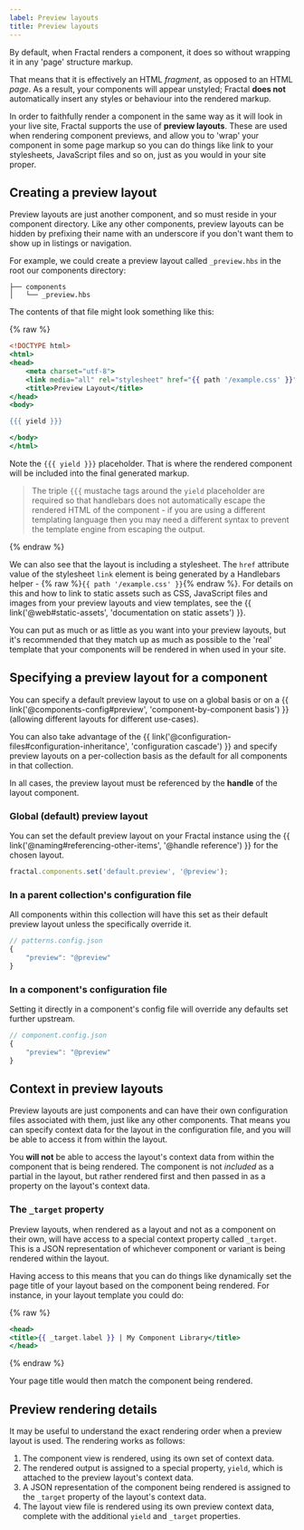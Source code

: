 ```yaml
---
label: Preview layouts
title: Preview layouts
---
```


By default, when Fractal renders a component, it does so without wrapping it in any 'page' structure markup.

That means that it is effectively an HTML *fragment*, as opposed to an HTML *page*. As a result, your components will appear unstyled; Fractal **does not** automatically insert any styles or behaviour into the rendered markup.

In order to faithfully render a component in the same way as it will look in your live site, Fractal supports the use of **preview layouts**. These are used when rendering component previews, and allow you to 'wrap' your component in some page markup so you can do things like link to your stylesheets, JavaScript files and so on, just as you would in your site proper.

## Creating a preview layout

Preview layouts are just another component, and so must reside in your component directory. Like any other components, preview layouts can be hidden by prefixing their name with an underscore if you don't want them to show up in listings or navigation.

For example, we could create a preview layout called `_preview.hbs` in the root our components directory:

```tree
├── components
│   └── _preview.hbs
```

The contents of that file might look something like this:

{% raw %}

```handlebars
<!DOCTYPE html>
<html>
<head>
    <meta charset="utf-8">
    <link media="all" rel="stylesheet" href="{{ path '/example.css' }}">
    <title>Preview Layout</title>
</head>
<body>

{{{ yield }}}

</body>
</html>
```

Note the `{{{ yield }}}` placeholder. That is where the rendered component will be included into the final generated markup.

> The triple `{{{` mustache tags around the `yield` placeholder are required so that handlebars does not automatically escape the rendered HTML of the component - if you are using a different templating language then you may need a different syntax to prevent the template engine from escaping the output.

{% endraw %}

We can also see that the layout is including a stylesheet. The `href` attribute value of the stylesheet `link` element is being generated by a Handlebars helper - {% raw %}`{{ path '/example.css' }}`{% endraw %}. For details on this and how to link to static assets such as CSS, JavaScript files and images from your preview layouts and view templates, see the {{ link('@web#static-assets', 'documentation on static assets') }}.

You can put as much or as little as you want into your preview layouts, but it's recommended that they match up as much as possible to the 'real' template that your components will be rendered in when used in your site.

## Specifying a preview layout for a component

You can specify a default preview layout to use on a global basis or on a {{ link('@components-config#preview', 'component-by-component basis') }} (allowing different layouts for different use-cases).

You can also take advantage of the {{ link('@configuration-files#configuration-inheritance', 'configuration cascade') }} and specify preview layouts on a per-collection basis as the default for all components in that collection.

In all cases, the preview layout must be referenced by the **handle** of the layout component.

### Global (default) preview layout

You can set the default preview layout on your Fractal instance using the {{ link('@naming#referencing-other-items', '@handle reference') }} for the chosen layout.

```js
fractal.components.set('default.preview', '@preview');
```

### In a parent collection's configuration file

All components within this collection will have this set as their default preview layout unless the specifically override it.

```js
// patterns.config.json
{
	"preview": "@preview"
}
```
### In a component's configuration file

Setting it directly in a component's config file will override any defaults set further upstream.

```js
// component.config.json
{
	"preview": "@preview"
}
```

## Context in preview layouts

Preview layouts are just components and can have their own configuration files associated with them, just like any other components. That means you can specify context data for the layout in the configuration file, and you will be able to access it from within the layout.

You **will not** be able to access the layout's context data from within the component that is being rendered. The component is not *included* as a partial in the layout, but rather rendered first and then passed in as a property on the layout's context data.

### The `_target` property

Preview layouts, when rendered as a layout and not as a component on their own, will have access to a special context property called `_target`. This is a JSON representation of whichever component or variant is being rendered within the layout.

Having access to this means that you can do things like dynamically set the page title of your layout based on the component being rendered. For instance, in your layout template you could do:

{% raw %}
```handlebars
<head>
<title>{{ _target.label }} | My Component Library</title>
</head>
```
{% endraw %}

Your page title would then match the component being rendered.

## Preview rendering details

It may be useful to understand the exact rendering order when a preview layout is used. The rendering works as follows:

1. The component view is rendered, using its own set of context data.
2. The rendered output is assigned to a special property, `yield`, which is attached to the preview layout's context data.
3. A JSON representation of the component being rendered is assigned to the `_target` property of the layout's context data.
4. The layout view file is rendered using its own preview context data, complete with the additional `yield` and `_target` properties.
